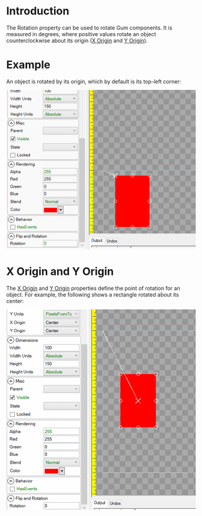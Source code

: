 # Introduction

The Rotation property can be used to rotate Gum components. It is measured in degrees, where positive values rotate an object counterclockwise about its origin ([X Origin](X-Origin) and [Y Origin](Y-Origin)).

# Example

An object is rotated by its origin, which by default is its top-left corner:

![](Rotation_GumRotation.gif)

# X Origin and Y Origin

The [X Origin](X-Origin) and [Y Origin](Y-Origin) properties define the point of rotation for an object. For example, the following shows a rectangle rotated about its center:

![](Rotation_RotateByCenter.gif)